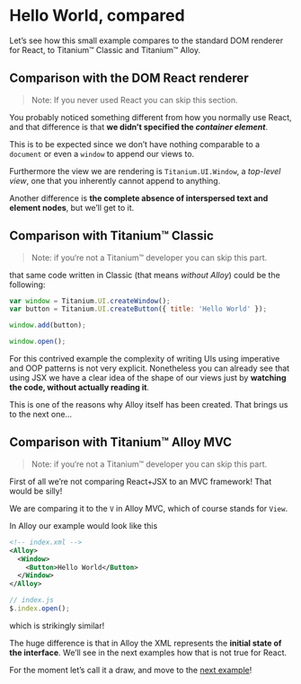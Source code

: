 # Hello World, compared

Let’s see how this small example compares to the standard DOM renderer for React, to Titanium™ Classic and Titanium™ Alloy.

## Comparison with the DOM React renderer

> Note: If you never used React you can skip this section.

You probably noticed something different from how you normally use React, and that difference is that **we didn’t specified the *container element***.

This is to be expected since we don’t have nothing comparable to a `document` or even a `window` to append our views to.

Furthermore the view we are rendering is `Titanium.UI.Window`, a *top-level view*, one that you inherently cannot append to anything.

Another difference is **the complete absence of interspersed text and element nodes**,  but we’ll get to it.

## Comparison with Titanium™ Classic

> Note: if you‘re not a Titanium™ developer you can skip this part.

that same code written in Classic (that means *without Alloy*) could be the following:

```js
var window = Titanium.UI.createWindow();
var button = Titanium.UI.createButton({ title: 'Hello World' });

window.add(button);

window.open();
```

For this contrived example the complexity of writing UIs using imperative and OOP patterns is not very explicit. Nonetheless you can already see that using JSX we have a clear idea of the shape of our views just by **watching the code, without actually reading it**.

This is one of the reasons why Alloy itself has been created. That brings us to the next one…

## Comparison with Titanium™ Alloy MVC

> Note: if you‘re not a Titanium™ developer you can skip this part.

First of all we’re not comparing React+JSX to an MVC framework! That would be silly!

We are comparing it to the `V` in Alloy MVC, which of course stands for `View`.

In Alloy our example would look like this

```xml
<!-- index.xml -->
<Alloy>
  <Window>
    <Button>Hello World</Button>
  </Window>
</Alloy>
```

```js
// index.js
$.index.open();
```

which is strikingly similar!

The huge difference is that in Alloy the XML represents the **initial state of the interface**. We’ll see in the next examples how that is not true for React.

For the moment let’s call it a draw, and move to the [next example](Counter.md)!
